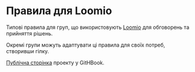# Правила для Loomio

Типові правила для груп, що використовують [Loomio](https://www.loomio.org/) для обговорень та прийняття рішень.

Окремі групи можуть адаптувати ці правила для своїх потреб, створивши гілку.

[Публічна сторінка](https://b2future.gitbooks.io/rules-for-loomio/content/) проекту у GitHBook.


